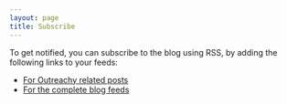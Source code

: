 ```yaml
---
layout: page
title: Subscribe
---
```


To get notified, you can subscribe to the blog using RSS, by adding the following links to your feeds:  

* [For Outreachy related posts](https://aakp10.github.io/outreachy.xml)  
* [For the complete blog feeds](https://aakp10.github.io/feed.xml) 


	